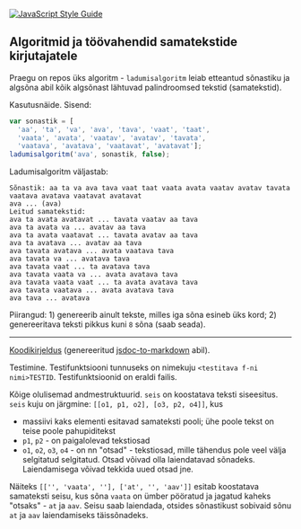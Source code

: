 [![JavaScript Style Guide](https://img.shields.io/badge/code_style-standard-brightgreen.svg)](https://standardjs.com)

## Algoritmid ja töövahendid samatekstide kirjutajatele

Praegu on repos üks algoritm - `ladumisalgoritm` leiab etteantud sõnastiku ja algsõna abil kõik algsõnast lähtuvad palindroomsed tekstid (samatekstid).

Kasutusnäide. Sisend:

````js
var sonastik = [
  'aa', 'ta', 'va', 'ava', 'tava', 'vaat', 'taat',
  'vaata', 'avata', 'vaatav', 'avatav', 'tavata',
  'vaatava', 'avatava', 'vaatavat', 'avatavat'];
ladumisalgoritm('ava', sonastik, false);
````
Ladumisalgoritm väljastab:

````
Sõnastik: aa ta va ava tava vaat taat vaata avata vaatav avatav tavata vaatava avatava vaatavat avatavat 
ava ... (ava) 
Leitud samatekstid: 
ava ta avata avatavat ... tavata vaatav aa tava 
ava ta avata va ... avatav aa tava 
ava ta avata vaatavat ... tavata avatav aa tava 
ava ta avatava ... avatav aa tava 
ava tavata avatava ... avata vaatava tava 
ava tavata va ... avatava tava 
ava tavata vaat ... ta avatava tava 
ava tavata vaata va ... avata avatava tava 
ava tavata vaata vaat ... ta avata avatava tava 
ava tavata vaatava ... avata avatava tava 
ava tava ... avatava 
````

Piirangud: 1) genereerib ainult tekste, milles iga sõna esineb üks kord; 2) genereeritava teksti pikkus kuni `8` sõna (saab seada).

---

[Koodikirjeldus](docs/Koodikirjeldus.md) (genereeritud [jsdoc-to-markdown](https://github.com/jsdoc2md/jsdoc-to-markdown) abil).

Testimine. Testifunktsiooni tunnuseks on nimekuju `<testitava f-ni nimi>TESTID`. Testifunktsioonid on eraldi failis.

Kõige olulisemad andmestruktuurid. `seis` on koostatava teksti siseesitus. `seis` kuju on järgmine: `[[o1, p1, o2], [o3, p2, o4]]`, kus
- massiivi kaks elementi esitavad samateksti pooli; ühe poole tekst on teise poole pahupiditekst
- `p1`, `p2` - on paigalolevad tekstiosad 
- `o1`, `o2`, `o3`, `o4` - on nn "otsad" - tekstiosad, mille tähendus pole veel välja selgitatud selgitatud. Otsad võivad olla laiendatavad sõnadeks. Laiendamisega võivad tekkida uued otsad jne.

Näiteks `[['', 'vaata', ''], ['at', '', 'aav']]` esitab koostatava samateksti seisu, kus sõna `vaata` on ümber pööratud ja jagatud kaheks "otsaks" - `at` ja `aav`. Seisu saab laiendada, otsides sõnastikust sobivaid sõnu `at` ja `aav` laiendamiseks täissõnadeks.

